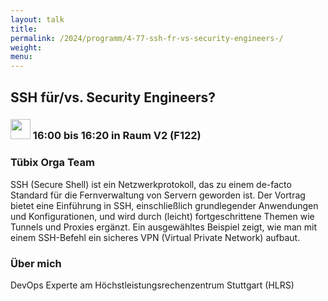 ```yaml
---
layout: talk
title:
permalink: /2024/programm/4-77-ssh-fr-vs-security-engineers-/
weight:
menu:
---
```

## SSH für/vs. Security Engineers?

### <img height = "32" src="../../../images/talk.svg"> 16:00 bis 16:20 in Raum V2 (F122)

### Tübix Orga Team

SSH (Secure Shell) ist ein Netzwerkprotokoll, das zu einem de-facto Standard für die Fernverwaltung von Servern geworden ist. Der Vortrag bietet eine Einführung in SSH, einschließlich grundlegender Anwendungen und Konfigurationen, und wird durch (leicht) fortgeschrittene Themen wie Tunnels und Proxies ergänzt. Ein ausgewähltes Beispiel zeigt, wie man mit einem SSH-Befehl ein sicheres VPN (Virtual Private Network) aufbaut.

### Über mich

DevOps Experte am Höchstleistungsrechenzentrum Stuttgart (HLRS)

